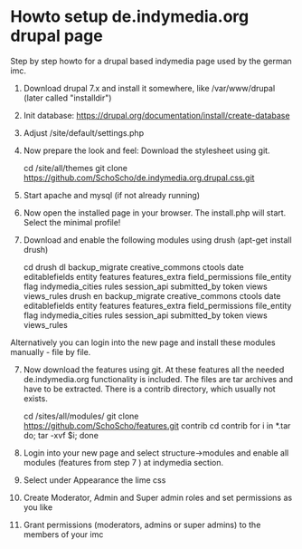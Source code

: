 Howto setup de.indymedia.org drupal page
========================================

Step by step howto for a drupal based indymedia page used by the german imc.

1) Download drupal 7.x and install it somewhere, like /var/www/drupal (later called "installdir")
  
2) Init database: https://drupal.org/documentation/install/create-database

3) Adjust <installdir>/site/default/settings.php

4) Now prepare the look and feel: Download the stylesheet using git. 

      cd <installdir>/site/all/themes
      git clone https://github.com/SchoScho/de.indymedia.org.drupal.css.git

5) Start apache and mysql (if not already running) 

6) Now open the installed page in your browser. The install.php will start. Select the minimal profile!

7) Download and enable the following modules using drush (apt-get install drush)

    cd <installdir>
    drush dl backup_migrate creative_commons ctools date editablefields entity features features_extra field_permissions file_entity flag indymedia_cities rules session_api submitted_by token views views_rules 
    drush en backup_migrate creative_commons ctools date editablefields entity features features_extra field_permissions file_entity flag indymedia_cities rules session_api submitted_by token views views_rules 

Alternatively you can login into the new page and install these modules manually - file by file. 
    
7) Now download the features using git. At these features all the needed de.indymedia.org functionality is included. The files are tar archives and have to be extracted. There is a contrib directory, which usually not exists.  

    cd <installdir>/sites/all/modules/
    git clone https://github.com/SchoScho/features.git contrib
    cd contrib
    for i in *.tar do; tar -xvf $i; done

8) Login into your new page and select structure->modules and enable all modules (features from step 7 ) at indymedia section.

9) Select under Appearance the lime css

10) Create Moderator, Admin and Super admin roles and set permissions as you like

11) Grant permissions (moderators, admins or super admins) to the members of your imc

